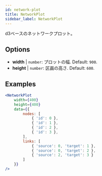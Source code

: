 ```yaml
---
id: network-plot
title: NetworkPlot
sidebar_label: NetworkPlot
---
```


d3ベースのネットワークプロット。

## Options

* __width__ | `number`: プロットの幅. Default: `900`.
* __height__ | `number`: 区画の高さ. Default: `600`.


## Examples

```jsx live
<NetworkPlot
    width={400}
    height={400}
    data={{
        nodes: [
            { 'id': 0 },
            { 'id': 1 },
            { 'id': 2 },
            { 'id': 3 },
        ],
        links: [
            { 'source': 0, 'target': 1 },
            { 'source': 0, 'target': 2 },
            { 'source': 2, 'target': 3 }
        ]
    }}
/>
``` 

